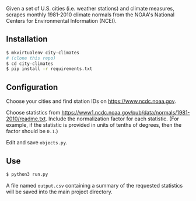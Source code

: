Given a set of U.S. cities (i.e. weather stations) and climate measures, scrapes monthly 1981-2010 climate normals from the NOAA's National Centers for Environmental Information (NCEI).

## Installation

```bash
$ mkvirtualenv city-climates
# (clone this repo)
$ cd city-climates
$ pip install -r requirements.txt
```

## Configuration

Choose your cities and find station IDs on https://www.ncdc.noaa.gov.

Choose statistics from https://www1.ncdc.noaa.gov/pub/data/normals/1981-2010/readme.txt. Include the normalization factor for each statistic. (For example, if the statistic is provided in units of tenths of degrees, then the factor should be `0.1`.)

Edit and save `objects.py`.

## Use

```bash
$ python3 run.py
```

A file named `output.csv` containing a summary of the requested statistics will be saved into the main project directory.
